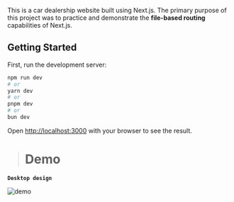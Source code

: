 This is a car dealership website built using Next.js. The primary purpose of this project was to practice and demonstrate the **file-based routing** capabilities of Next.js.


## Getting Started


First, run the development server:

```bash
npm run dev
# or
yarn dev
# or
pnpm dev
# or
bun dev
```

Open [http://localhost:3000](http://localhost:3000) with your browser to see the result.

># **Demo**

<!-- [**Click here to see demo**](https://mani-jebraeily.github.io/Car-Shop/) -->

**`Desktop design`**

![demo](/shop/public/Screenshot%202025-06-02%20at%2003.14.42%20(2).jpeg)
